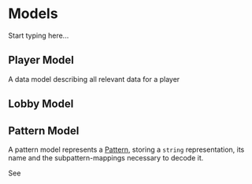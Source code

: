 # Models

Start typing here...

## Player Model

A data model describing all relevant data for a player

## Lobby Model

## Pattern Model
A pattern model represents a [Pattern](Patterns.md), storing a `string` representation, its name and the subpattern-mappings necessary to decode it.

See [](PatternModel.md)